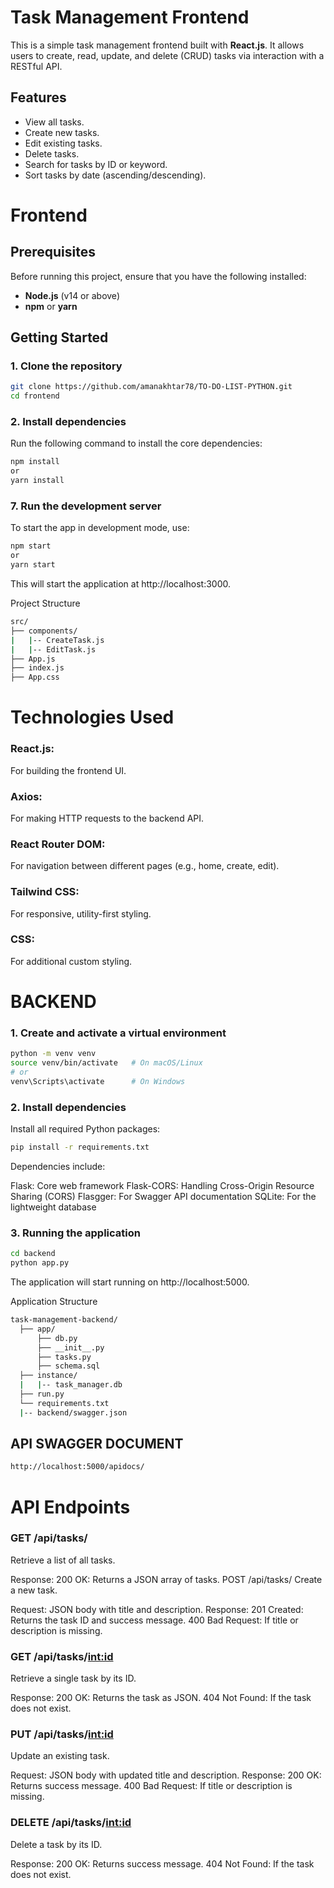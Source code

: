 # Task Management Frontend

This is a simple task management frontend built with **React.js**. It allows users to create, read, update, and delete (CRUD) tasks via interaction with a RESTful API.

## Features

- View all tasks.
- Create new tasks.
- Edit existing tasks.
- Delete tasks.
- Search for tasks by ID or keyword.
- Sort tasks by date (ascending/descending).

# Frontend

## Prerequisites

Before running this project, ensure that you have the following installed:

- **Node.js** (v14 or above)
- **npm** or **yarn**

## Getting Started

### 1. Clone the repository

```bash
git clone https://github.com/amanakhtar78/TO-DO-LIST-PYTHON.git
cd frontend

```

### 2. Install dependencies

Run the following command to install the core dependencies:

```bash
npm install
or
yarn install
```
### 7. Run the development server

To start the app in development mode, use:

```bash
npm start
or
yarn start
```

This will start the application at http://localhost:3000.

Project Structure

```bash
src/
├── components/ 
|   |-- CreateTask.js 
|   |-- EditTask.js 
├── App.js 
├── index.js
├── App.css 

```

# Technologies Used

### React.js:

For building the frontend UI.

### Axios:

For making HTTP requests to the backend API.

### React Router DOM:

For navigation between different pages (e.g., home, create, edit).

### Tailwind CSS:

For responsive, utility-first styling.

### CSS:

For additional custom styling.

# BACKEND

### 1. Create and activate a virtual environment

```bash
python -m venv venv
source venv/bin/activate   # On macOS/Linux
# or
venv\Scripts\activate      # On Windows
```

### 2. Install dependencies
   Install all required Python packages:

```bash
pip install -r requirements.txt
```

Dependencies include:

Flask: Core web framework
Flask-CORS: Handling Cross-Origin Resource Sharing (CORS)
Flasgger: For Swagger API documentation
SQLite: For the lightweight database


### 3. Running the application

```bash
cd backend
python app.py
```
The application will start running on http://localhost:5000.

Application Structure

```bash
task-management-backend/
  ├── app/
      ├── db.py              
      ├── __init__.py        
      ├── tasks.py           
      ├── schema.sql         
  ├── instance/
  |   |-- task_manager.db    
  ├── run.py                 
  └── requirements.txt
  |-- backend/swagger.json

```
## API SWAGGER DOCUMENT 

```bash
http://localhost:5000/apidocs/
```

# API Endpoints

### GET /api/tasks/

Retrieve a list of all tasks.

Response:
200 OK: Returns a JSON array of tasks.
POST /api/tasks/
Create a new task.

Request: JSON body with title and description.
Response:
201 Created: Returns the task ID and success message.
400 Bad Request: If title or description is missing.

### GET /api/tasks/<int:id>

Retrieve a single task by its ID.

Response:
200 OK: Returns the task as JSON.
404 Not Found: If the task does not exist.

### PUT /api/tasks/<int:id>

Update an existing task.

Request: JSON body with updated title and description.
Response:
200 OK: Returns success message.
400 Bad Request: If title or description is missing.

### DELETE /api/tasks/<int:id>

Delete a task by its ID.

Response:
200 OK: Returns success message.
404 Not Found: If the task does not exist.
